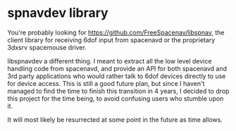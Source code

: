 spnavdev library
================
You're probably looking for https://github.com/FreeSpacenav/libspnav, the client
library for receiving 6dof input from spacenavd or the proprietary 3dxsrv
spacemouse driver.

libspnavdev a different thing. I meant to extract all the low level device
handling code from spacenavd, and provide an API for both spacenavd and 3rd
party applications who would rather talk to 6dof devices directly to use for
device access. This is still a good future plan, but since I haven't managed to
find the time to finish this transition in 4 years, I decided to drop this
project for the time being, to avoid confusing users who stumble upon it.

It will most likely be resurrected at some point in the future as time allows.
